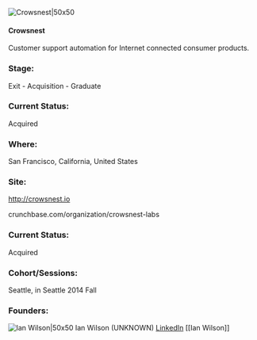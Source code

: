 

![Crowsnest|50x50](https://apimg.techstars.com/connect/images/image_files/53c436d416307a97bc000001/original/crowsnest_blue_logo_(3).png)

#### Crowsnest
Customer support automation for Internet connected consumer products.

### Stage: 
Exit - Acquisition - Graduate 

### Current Status: 
Acquired

### Where:
San Francisco, California, United States

### Site:
http://crowsnest.io



crunchbase.com/organization/crowsnest-labs

### Current Status: 
Acquired

### Cohort/Sessions: 
Seattle, in Seattle 2014 Fall

### Founders: 

![Ian Wilson|50x50](https://apimg.techstars.com/connect/images/image_files/543d55a72fd33c2c97000001/original/Ian_A_Wilson_-_square.jpg) Ian Wilson (UNKNOWN) [LinkedIn](https://linkedin.com/in/ianwilson) [[Ian Wilson]]


